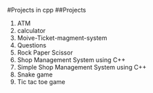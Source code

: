 #Projects in cpp
##Projects
1. ATM
2. calculator
3. Moive-Ticket-magment-system
4. Questions
5. Rock Paper Scissor
6. Shop Management System using C++
7. Simple Shop Management System using C++
8. Snake game
9. Tic tac toe game
